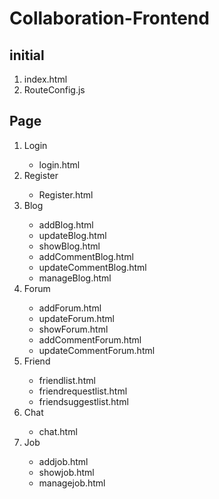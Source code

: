 # Collaboration-Frontend
<h2>initial</h2>
<ol>
  <li>index.html</li>
  <li>RouteConfig.js</li>
</ol>
<h2>Page</h2>
   <ol>
    <li>Login</li>
          <ul>
            <li>login.html</li>
          </ul>
    <li>Register</li>
           <ul>
            <li>Register.html</li>
          </ul>
    <li>Blog</li>
           <ul>
            <li>addBlog.html</li>
             <li>updateBlog.html</li>
             <li>showBlog.html</li>
             <li>addCommentBlog.html</li>
             <li>updateCommentBlog.html</li>
            <li>manageBlog.html</li>
          </ul>
    <li>Forum</li>
            <ul>
            <li>addForum.html</li>
             <li>updateForum.html</li>
             <li>showForum.html</li>
             <li>addCommentForum.html</li>
             <li>updateCommentForum.html</li>
          </ul>
    <li>Friend</li>
          <ul>
             <li>friendlist.html</li>
             <li>friendrequestlist.html</li>
             <li>friendsuggestlist.html</li>
           </ul>
    <li>Chat</li>
         <ul>
             <li>chat.html</li>
          </ul>
    <li>Job</li>
        <ul>
             <li>addjob.html</li>
             <li>showjob.html</li>
             <li>managejob.html</li>
          </ul>
      
</ol>
